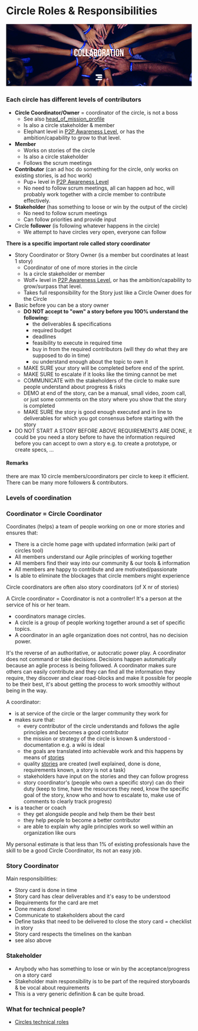 # Circle Roles & Responsibilities

<!-- ![image](https://images.unsplash.com/photo-1464226066583-1bc72dd433a3?ixlib=rb-0.3.5&s=0e530a817608a163047730f955c592fc&auto=format&fit=crop&w=1650&q=80) -->
![](img/collaboration_header_.jpg)

### Each circle has different levels of contributors

- **Circle Coordinator/Owner** = coordinator of the circle, is not a boss
    - See also [head_of_mission_profile](head_of_mission_profile)
    - Is also a circle stakeholder & member
    - Elephant level in [P2P Awareness Level](p2p_awareness_level), or has the ambition/capability to grow to that level.
- **Member**
    - Works on stories of the circle
    - Is also a circle stakeholder
    - Follows the scrum meetings
- **Contributor** (can ad hoc do something for the circle, only works on existing stories, is ad hoc work)
    - Pup+ level in [P2P Awareness Level](p2p_awareness_level)
    - No need to follow scrum meetings, all can happen ad hoc, will probably work together with a circle member to contribute effectively.
- **Stakeholder** (has something to loose or win by the output of the circle)
    - No need to follow scrum meetings
    - Can follow priorities and provide input
- Circle **follower** (is following whatever happens in the circle)
    - We attempt to have circles very open, everyone can follow


**There is a specific important role called story coordinator**

- Story Coordinator or Story Owner (is a member but coordinates at least 1 story)
    - Coordinator of one of more stories in the circle
    - Is a circle stakeholder or member
    - Wolf+ level in [P2P Awareness Level](p2p_awareness_level), or has the ambition/capability to grow/surpass that level.
    - Takes full responsibility for the Story just like a Circle Owner does for the Circle
- Basic before you can be a story owner
    - **DO NOT accept to "own" a story before you 100% understand the following:**
        - the deliverables & specifications
        - required budget
        - deadlines
        - feasibility to execute in required time
        - buy in from the required contributors (will they do what they are supposed to do in time)
        - ou understand enough about the topic to own it
    - MAKE SURE your story will be completed before end of the sprint.
    - MAKE SURE to escalate if it looks like the timing cannot be met
    - COMMUNICATE with the stakeholders of the circle to make sure people understand about progress & risks
    - DEMO at end of the story, can be a manual, small video, zoom call, or just some comments on the story where you show that the story is completed
    - MAKE SURE the story is good enough executed and in line to deliverables for which you got consensus before starting with the story
- DO NOT START A STORY BEFORE ABOVE REQUIREMENTS ARE DONE, it could be you need a story before to have the information required before you can accept to own a story e.g. to create a prototype, or create specs, ...

#### Remarks

there are max 10 circle members/coordinators per circle to keep it efficient.
There can be many more followers & contributors.

### Levels of coordination

### Coordinator = Circle Coordinator

Coordinates (helps) a team of people working on one or more stories and ensures that:

* There is a circle home page with updated information (wiki part of circles tool)
* All members understand our Agile principles of working together
* All members find their way into our community & our tools & information
* All members are happy to contribute and are motivated/passionate
* Is able to eliminate the blockages that circle members might experience

Circle coordinators are often also story coordinators \(of X nr of stories\)

A Circle coordinator = Coordinator is not a controller! It's a person at the service of his or her team. 

- coordinators manage circles.
- A circle is a group of people working together around a set of specific topics.
- A coordinator in an agile organization does not control, has no decision power.

It's the reverse of an authoritative, or autocratic power play. A coordinator does not command or take decisions. Decisions happen automatically because an agile process is being followed. A coordinator makes sure others can easily contribute and they can find all the information they require, they discover and clear road-blocks and make it possible for people to be their best, it's about getting the process to work smoothly without being in the way.

A coordinator:

- is at service of the circle or the larger community they work for
- makes sure that:
  - every contributor of the circle understands and follows the agile principles and becomes a good contributor
  - the mission or strategy of the circle is known & understood - documentation e.g. a wiki is ideal
  - the goals are translated into achievable work and this happens by means of [stories](stories)
  - quality [stories](stories) are created (well explained, done is done, requirements known, a story is not a task)
  - stakeholders have input on the stories and they can follow progress
  - story coordinator's (people who own a specific story) can do their duty (keep to time, have the resources they need, know the specific goal of the story, know who and how to escalate to, make use of comments to clearly track progress)
- is a teacher or coach
  - they get alongside people and help them be their best
  - they help people to become a better contributor
  - are able to explain why agile principles work so well within an organization like ours

My personal estimate is that less than 1% of existing professionals have the skill to be a good Circle Coordinator, its not an easy job.


### Story Coordinator

Main responsibilities:

* Story card is done in time
* Story card has clear deliverables and it's easy to  be understood 
* Requirements for the card are met
* Done means done!
* Communicate to stakeholders about the card
* Define tasks that need to be delivered to close the story card = checklist in story
* Story card respects the timelines on the kanban
* see also above

### Stakeholder

* Anybody who has something to lose or win by the acceptance/progress on a story card
* Stakeholder main responsibility is to be part of the required storyboards & be vocal about requirements
* This is a very generic definition & can be quite broad.


### What for technical people?

- [Circles technical roles](circles_roles_technical)

